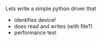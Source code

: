 Lets write a simple python driver that
* identifies device!
* does read and writes (with file?)
* performance test